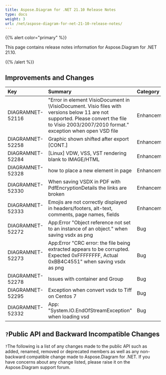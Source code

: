 ```yaml
---
title: Aspose.Diagram for .NET 21.10 Release Notes
type: docs
weight: 3
url: /net/aspose-diagram-for-net-21-10-release-notes/
---
```


{{% alert color="primary" %}} 

This page contains release notes information for Aspose.Diagram for .NET 21.10.

{{% /alert %}} 
## **Improvements and Changes**

|**Key**|**Summary**|**Category**|
| :- | :- | :- |
|DIAGRAMNET-52116|"Error in element VisioDocument in \VisioDocument. Visio files with versions below 11 are not supported. Please convert the file to Visio 2003/2007/2010 format." exception when open VSD file|Enhancement|
|DIAGRAMNET-52258|Graphic shown shifted after export [CONT.]|Enhancement|
|DIAGRAMNET-52284|[Linux] VDW, VSS, VST rendering blank to IMAGE/HTML|Enhancement|
|DIAGRAMNET-52328|how to place a new element in page|Enhancement|
|DIAGRAMNET-52330|When saving VSDX in PDF with PdfEncryptionDetails the links are broken|Enhancement|
|DIAGRAMNET-52333|Emojis are not correctly displayed in headers/footers, alt-text, comments, page names, fields|Enhancement|
|DIAGRAMNET-52272|App:Error "Object reference not set to an instance of an object." when saving vsdx as png|Bug|
|DIAGRAMNET-52273|App:Error "CRC error: the file being extracted appears to be corrupted. Expected 0xFFFFFFFF, Actual 0xBB4C4551" when saving vsdx as png|Bug|
|DIAGRAMNET-52278|Issues with container and Group|Bug|
|DIAGRAMNET-52295|Exception when convert vsdx to Tiff on Centos 7|Bug|
|DIAGRAMNET-52332|App: "System.IO.EndOfStreamException" when loading vsd|Bug|


## `?`**Public API and Backward Incompatible Changes**
`?`The following is a list of any changes made to the public API such as added, renamed, removed or deprecated members as well as any non-backward compatible change made to Aspose.Diagram for .NET. If you have concerns about any change listed, please raise it on the Aspose.Diagram support forum.





